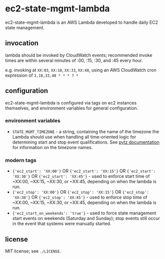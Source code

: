 # ec2-state-mgmt-lambda

ec2-state-mgmt-lambda is an AWS Lambda developed to handle daily EC2 state management.

## invocation

lambda should be invoked by CloudWatch events; recommended invoke times are within several minutes of :00, :15, :30, and :45 every hour.

e.g. invoking at `XX:03`, `XX:18`, `XX:33`, `XX:48`, using an AWS CloudWatch cron expression of `3,18,33,48 * * * ? *`

## configuration

ec2-state-mgmt-lambda is configured via tags on ec2 instances themselves, and environment variables for general configuration.

### environment variables

* `STATE_MGMT_TIMEZONE` - a string, containing the name of the timezone the Lambda should use when handling all time-oriented logic for determining start and stop event qualifications.  See [pytz documentation](https://pypi.org/project/pytz/) for information on the timezone names.

### modern tags

* `{'ec2_start': 'XX:00'}` OR `{'ec2_start': 'XX:15'}` OR `{'ec2_start': 'XX:30'}` OR `{'ec2_start': 'XX:45'}` - used to enforce start time of ~XX:00, ~XX:15, ~XX:30, or ~XX:45, depending on when the lambda is run.
* `{'ec2_stop': 'XX:00'}` OR `{'ec2_stop': 'XX:15'}` OR `{'ec2_stop': 'XX:30'}` OR `{'ec2_stop': 'XX:45'}` - used to enforce stop time of ~XX:00, ~XX:15, ~XX:30, or ~XX:45, depending on when the lambda is run.
* `{'ec2_start_on_weekends': 'true'}` - used to force state management start events on weekends (Saturday and Sunday); stop events still occur in the event that systems were manually started.

## license

MIT license; see `./LICENSE`.
